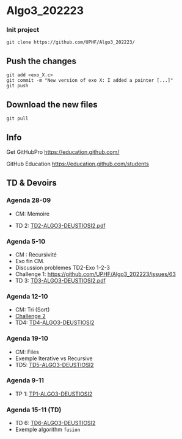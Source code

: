 # Algo3_202223


### Init project

```
git clone https://github.com/UPHF/Algo3_202223/
```


## Push the changes

```
git add <exo_X.c>
git commit -m "New version of exo X: I added a pointer [...]"
git push
```

## Download the new files

```
git pull
```

## Info

Get GitHubPro https://education.github.com/ 

GitHub Education https://education.github.com/students

## TD & Devoirs


### Agenda 28-09 

- CM: Memoire

- TD 2:  [TD2-ALGO3-DEUSTIOSI2.pdf](https://github.com/UPHF/Algo3_202223/files/9664519/TD2-ALGO3-DEUSTIOSI2.pdf)

### Agenda 5-10 

- CM : Recursivité
- Exo fin CM.
- Discussion problemes TD2-Exo 1-2-3
- Challenge 1: https://github.com/UPHF/Algo3_202223/issues/63
- TD 3: [TD3-ALGO3-DEUSTIOSI2.pdf](https://github.com/UPHF/Algo3_202223/files/9715022/TD3-ALGO3-DEUSTIOSI2.pdf)

### Agenda 12-10

- CM: Tri (Sort)
- [Challenge 2](https://github.com/UPHF/Algo3_202223/issues/81) 
- TD4: [TD4-ALGO3-DEUSTIOSI2](https://github.com/UPHF/Algo3_202223/blob/main/TDs/TD4-ALGO3-DEUSTIOSI2.pdf)

### Agenda 19-10
- CM: Files
- Exemple Iterative vs Recursive
- TD5: [TD5-ALGO3-DEUSTIOSI2](https://github.com/UPHF/Algo3_202223/blob/main/TDs/TD5-ALGO3-DEUSTIOSI2.pdf)

### Agenda 9-11
- TP 1: [TP1-ALGO3-DEUSTIOSI2](https://github.com/UPHF/Algo3_202223/blob/main/TP/TP1-ALGO3-DEUSTIOSI2.pdf)

### Agenda 15-11 (TD)
- TD 6: [TD6-ALGO3-DEUSTIOSI2](https://github.com/UPHF/Algo3_202223/blob/main/TDs/TD6-ALGO3-DEUSTIOSI2.pdf)
- Exemple algorithm `fusion`

